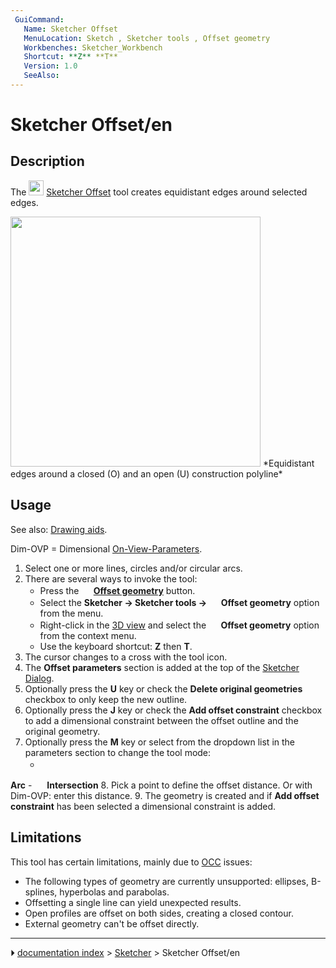 ```yaml
---
 GuiCommand:
   Name: Sketcher Offset
   MenuLocation: Sketch , Sketcher tools , Offset geometry
   Workbenches: Sketcher_Workbench
   Shortcut: **Z** **T**
   Version: 1.0
   SeeAlso: 
---
```


# Sketcher Offset/en

## Description

The <img alt="" src=images/Sketcher_Offset.svg  style="width:24px;"> [Sketcher Offset](Sketcher_Offset.md) tool creates equidistant edges around selected edges.

<img alt="" src=images/Sketcher_OffsetExample.png‎  style="width:400px;"> 
*Equidistant edges around a closed (O) and an open (U) construction polyline*

## Usage

See also: [Drawing aids](Sketcher_Workbench#Drawing_aids.md).

Dim-OVP = Dimensional [On-View-Parameters](Sketcher_Preferences#General.md).

1.  Select one or more lines, circles and/or circular arcs.
2.  There are several ways to invoke the tool:
    -   Press the **<img src="images/Sketcher_Offset.svg" width=16px> [Offset geometry](Sketcher_Offset.md)** button.
    -   Select the **Sketcher → Sketcher tools → <img src="images/Sketcher_Offset.svg" width=16px> Offset geometry** option from the menu.
    -   Right-click in the [3D view](3D_view.md) and select the **<img src="images/Sketcher_Offset.svg" width=16px> Offset geometry** option from the context menu.
    -   Use the keyboard shortcut: **Z** then **T**.
3.  The cursor changes to a cross with the tool icon.
4.  The **Offset parameters** section is added at the top of the [Sketcher Dialog](Sketcher_Dialog.md).
5.  Optionally press the **U** key or check the **Delete original geometries** checkbox to only keep the new outline.
6.  Optionally press the **J** key or check the **Add offset constraint** checkbox to add a dimensional constraint between the offset outline and the original geometry.
7.  Optionally press the **M** key or select from the dropdown list in the parameters section to change the tool mode:
    -   <img alt="" src=images/Sketcher_OffsetArc.svg  style="width:16px;"> 
**Arc**
    -   <img alt="" src=images/Sketcher_OffsetIntersection.svg  style="width:16px;"> 
**Intersection**
8.  Pick a point to define the offset distance. Or with Dim-OVP: enter this distance.
9.  The geometry is created and if **Add offset constraint** has been selected a dimensional constraint is added.

## Limitations

This tool has certain limitations, mainly due to [OCC](OpenCASCADE.md) issues:

-   The following types of geometry are currently unsupported: ellipses, B-splines, hyperbolas and parabolas.
-   Offsetting a single line can yield unexpected results.
-   Open profiles are offset on both sides, creating a closed contour.
-   External geometry can\'t be offset directly.



---
⏵ [documentation index](../README.md) > [Sketcher](Sketcher_Workbench.md) > Sketcher Offset/en

